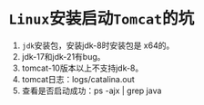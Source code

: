 # `Linux`安装启动`Tomcat`的坑

1. `jdk`安装包，安装jdk-8时安装包是 x64的。
2. jdk-17和jdk-21有bug。
3. tomcat-10版本以上不支持jdk-8。
4. tomcat日志：logs/catalina.out 
5. 查看是否启动成功：ps -ajx | grep java